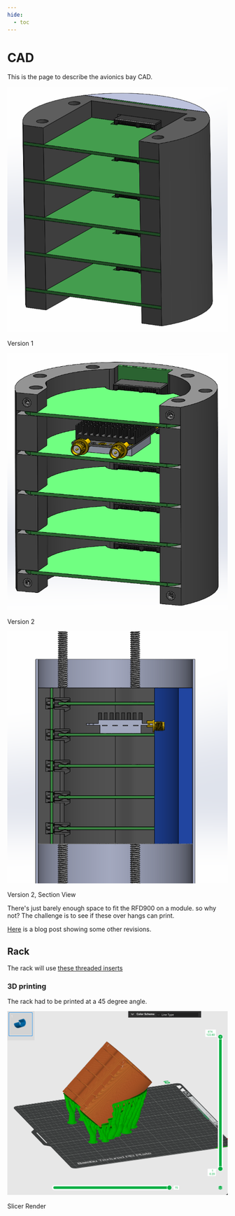 ```yaml
---
hide:
  - toc
---
```


# CAD

This is the page to describe the avionics bay CAD.

![alt text](cad/1.png)
<p class="image-caption">Version 1</p>


![alt text](cad/thumbnail.png)
<p class="image-caption">Version 2</p>


![alt text](cad/2_3_side.png)
<p class="image-caption">Version 2, Section View</p>


There's just barely enough space to fit the RFD900 on a module. so why not?
The challenge is to see if these over hangs can print.

[Here](/blog/2024/12/07/avionics-bay-cad/) is a blog post showing some other revisions.

## Rack

The rack will use [these threaded inserts](https://www.amazon.ca/gp/product/B0CNRSJ1B2?psc=1)

### 3D printing

The rack had to be printed at a 45 degree angle.

![alt text](cad/rack.png)
<p class="image-caption">Slicer Render</p>